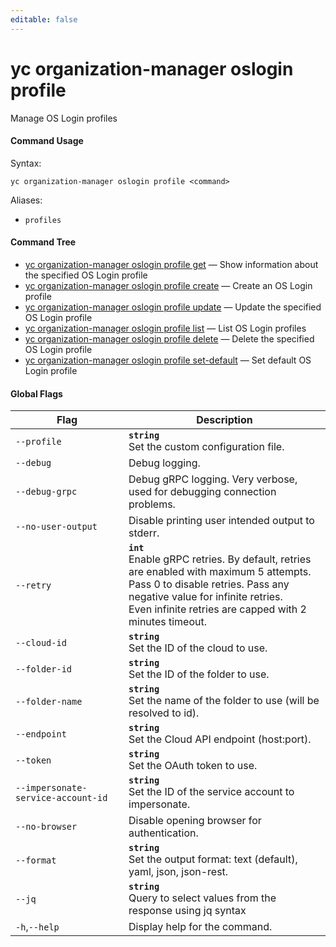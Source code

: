 ```yaml
---
editable: false
---
```


# yc organization-manager oslogin profile

Manage OS Login profiles

#### Command Usage

Syntax: 

`yc organization-manager oslogin profile <command>`

Aliases: 

- `profiles`

#### Command Tree

- [yc organization-manager oslogin profile get](get.md) — Show information about the specified OS Login profile
- [yc organization-manager oslogin profile create](create.md) — Create an OS Login profile
- [yc organization-manager oslogin profile update](update.md) — Update the specified OS Login profile
- [yc organization-manager oslogin profile list](list.md) — List OS Login profiles
- [yc organization-manager oslogin profile delete](delete.md) — Delete the specified OS Login profile
- [yc organization-manager oslogin profile set-default](set-default.md) — Set default OS Login profile

#### Global Flags

| Flag | Description |
|----|----|
|`--profile`|<b>`string`</b><br/>Set the custom configuration file.|
|`--debug`|Debug logging.|
|`--debug-grpc`|Debug gRPC logging. Very verbose, used for debugging connection problems.|
|`--no-user-output`|Disable printing user intended output to stderr.|
|`--retry`|<b>`int`</b><br/>Enable gRPC retries. By default, retries are enabled with maximum 5 attempts.<br/>Pass 0 to disable retries. Pass any negative value for infinite retries.<br/>Even infinite retries are capped with 2 minutes timeout.|
|`--cloud-id`|<b>`string`</b><br/>Set the ID of the cloud to use.|
|`--folder-id`|<b>`string`</b><br/>Set the ID of the folder to use.|
|`--folder-name`|<b>`string`</b><br/>Set the name of the folder to use (will be resolved to id).|
|`--endpoint`|<b>`string`</b><br/>Set the Cloud API endpoint (host:port).|
|`--token`|<b>`string`</b><br/>Set the OAuth token to use.|
|`--impersonate-service-account-id`|<b>`string`</b><br/>Set the ID of the service account to impersonate.|
|`--no-browser`|Disable opening browser for authentication.|
|`--format`|<b>`string`</b><br/>Set the output format: text (default), yaml, json, json-rest.|
|`--jq`|<b>`string`</b><br/>Query to select values from the response using jq syntax|
|`-h`,`--help`|Display help for the command.|
